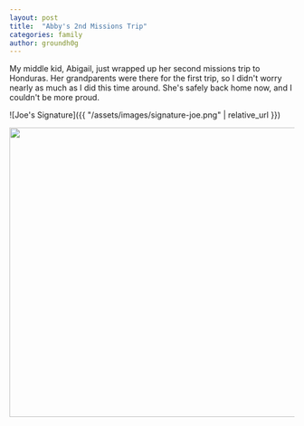 ```yaml
---
layout: post
title:  "Abby's 2nd Missions Trip"
categories: family
author: groundh0g
---
```


My middle kid, Abigail, just wrapped up her second missions trip to Honduras. Her grandparents were there for the first trip, so I didn't worry nearly as much as I did this time around. She's safely back home now, and I couldn't be more proud.

![Joe's Signature]({{ "/assets/images/signature-joe.png" | relative_url }})

<img src='{{ "/assets/images/blog/abby-honduras-2018.jpg" | relative_url }}' style="width:512px;" />